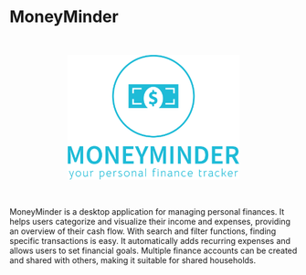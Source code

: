# MoneyMinder

<br/>
<p align="center">
    <img width="300" src="./res/img/moneyminder-high-resolution-logo-color-on-transparent-background.png" alt="MoneyMinder Logo"/>
</p>
<br/>

MoneyMinder is a desktop application for managing personal finances. 
It helps users categorize and visualize their income and expenses, providing an overview of their cash flow. 
With search and filter functions, finding specific transactions is easy. It automatically adds recurring expenses and allows users to set financial goals. 
Multiple finance accounts can be created and shared with others, making it suitable for shared households.

  

